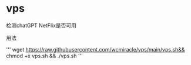 # vps
检测chatGPT NetFlix是否可用

用法

'''
wget https://raw.githubusercontent.com/wcmiracle/vps/main/vps.sh&& chmod +x vps.sh  && ./vps.sh 
'''
